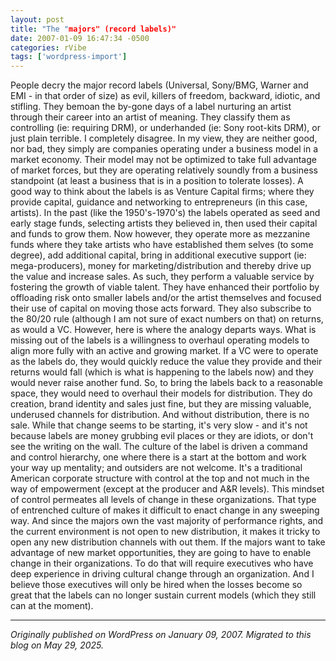 ```yaml
---
layout: post
title: "The "majors" (record labels)"
date: 2007-01-09 16:47:34 -0500
categories: rVibe
tags: ['wordpress-import']
---
```


People decry the major record labels (Universal, Sony/BMG, Warner and EMI - in that order of size) as evil, killers of freedom, backward, idiotic, and stifling. They bemoan the by-gone days of a label nurturing an artist through their career into an artist of meaning. They classify them as controlling (ie: requiring DRM), or underhanded (ie: Sony root-kits DRM), or just plain terrible. I completely disagree. In my view, they are neither good, nor bad, they simply are companies operating under a business model in a market economy. Their model may not be optimized to take full advantage of market forces, but they are operating relatively soundly from a business standpoint (at least a business that is in a position to tolerate losses). A good way to think about the labels is as Venture Capital firms; where they provide capital, guidance and networking to entrepreneurs (in this case, artists). In the past (like the 1950's-1970's) the labels operated as seed and early stage funds, selecting artists they believed in, then used their capital and funds to grow them. Now however, they operate more as mezzanine funds where they take artists who have established them selves (to some degree), add additional capital, bring in additional executive support (ie: mega-producers), money for marketing/distribution and thereby drive up the value and increase sales. As such, they perform a valuable service by fostering the growth of viable talent. They have enhanced their portfolio by offloading risk onto smaller labels and/or the artist themselves and focused their use of capital on moving those acts forward. They also subscribe to the 80/20 rule (although I am not sure of exact numbers on that) on returns, as would a VC. However, here is where the analogy departs ways. What is missing out of the labels is a willingness to overhaul operating models to align more fully with an active and growing market. If a VC were to operate as the labels do, they would quickly reduce the value they provide and their returns would fall (which is what is happening to the labels now) and they would never raise another fund. So, to bring the labels back to a reasonable space, they would need to overhaul their models for distribution. They do creation, brand identity and sales just fine, but they are missing valuable, underused channels for distribution. And without distribution, there is no sale. While that change seems to be starting, it's very slow - and it's not because labels are money grubbing evil places or they are idiots, or don't see the writing on the wall. The culture of the label is driven a command and control hierarchy, one where there is a start at the bottom and work your way up mentality; and outsiders are not welcome. It's a traditional American corporate structure with control at the top and not much in the way of empowerment (except at the producer and A&R levels). This mindset of control permeates all levels of change in these organizations. That type of entrenched culture of makes it difficult to enact change in any sweeping way. And since the majors own the vast majority of performance rights, and the current environment is not open to new distribution, it makes it tricky to open any new distribution channels with out them. If the majors want to take advantage of new market opportunities, they are going to have to enable change in their organizations. To do that will require executives who have deep experience in driving cultural change through an organization. And I believe those executives will only be hired when the losses become so great that the labels can no longer sustain current models (which they still can at the moment).

---

*Originally published on WordPress on January 09, 2007. Migrated to this blog on May 29, 2025.*
